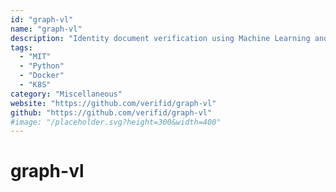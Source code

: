 ```yaml
---
id: "graph-vl"
name: "graph-vl"
description: "Identity document verification using Machine Learning and GraphQL."
tags:
  - "MIT"
  - "Python"
  - "Docker"
  - "K8S"
category: "Miscellaneous"
website: "https://github.com/verifid/graph-vl"
github: "https://github.com/verifid/graph-vl"
#image: "/placeholder.svg?height=300&width=400"
---
```


# graph-vl
